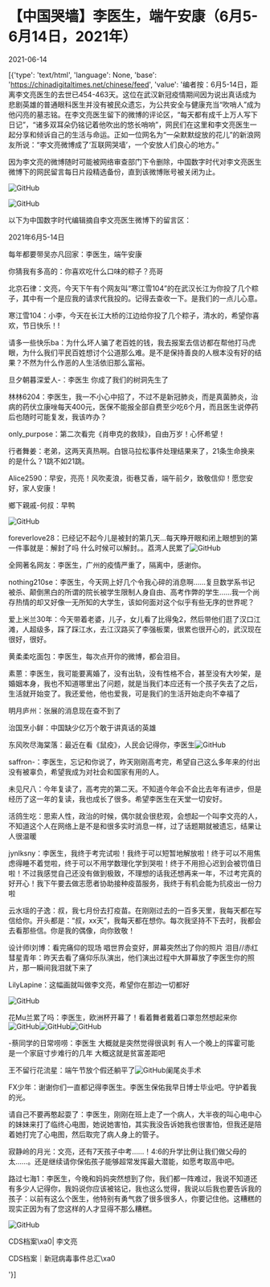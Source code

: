 # 【中国哭墙】李医生，端午安康（6月5-6月14日，2021年）

2021-06-14

[{'type': 'text/html', 'language': None, 'base': 'https://chinadigitaltimes.net/chinese/feed', 'value': '编者按：6月5-14日，距离李文亮医生的去世已454-463天。这位在武汉新冠疫情期间因为说出真话成为悲剧英雄的普通眼科医生并没有被民众遗忘，为公共安全与健康充当“吹哨人”成为他闪亮的墓志铭。在李文亮医生留下的微博的评论区，“每天都有成千上万人写下日记”，“诸多双耳朵仍铭记着他吹出的悠长哨响”，网民们在这里和李文亮医生一起分享和倾诉自己的生活与命运。正如一位网名为“一朵默默绽放的花儿”的新浪网友所说：“李文亮微博成了‘互联网哭墙’，一个安放人们良心的地方。”

因为李文亮的微博随时可能被网络审查部门下令删除，中国数字时代对李文亮医生微博下的网民留言每日片段精选备份，直到该微博账号被关闭为止。

![GitHub](https://chinadigitaltimes.net/chinese/files/2020/03/Screenshot-2020-03-13-10.48.21.png)

![GitHub](https://chinadigitaltimes.net/chinese/files/2020/03/Screenshot-2020-03-15-11.01.33.png)

以下为中国数字时代编辑摘自李文亮医生微博下的留言区：

2021年6月5-14日

每年都要带吴亦凡回家：李医生，端午安康

你猜我有多高的：你喜欢吃什么口味的粽子？亮哥

北京石律：文亮，今天下午有个网友叫“寒江雪104”的在武汉长江为你投了几个粽子，其中有一个是应我的请求代我投的。记得去查收一下。是我们的一点儿心意。

寒江雪104：小李，今天在长江大桥的江边给你投了几个粽子，清水的，希望你喜欢，节日快乐！!

请多一些快乐ba：为什么坏人骗了老百姓的钱，我去报案去信访都在帮他打马虎眼，为什么我们平民百姓想讨个公道那么难。是不是保持善良的人根本没有好的结果？不然为什么作恶的人生活依旧那么富裕。

旦夕朝暮深爱人-：李医生 你成了我们的树洞先生了

林林6204：李医生，我一不小心中招了，不过不是新冠肺炎，而是真菌肺炎，治病的药伏立康唑每天400元，医保不能报全部自费至少吃6个月，而且医生说停药后也随时可能复发，我该咋办？

only_purpose：第二次看完《肖申克的救赎》，自由万岁！心怀希望！

行者舞姜：老弟，这两天真热啊。白银马拉松事件处理结果来了，21条生命换来的是什么？1跳不如21跳。

Alice2590：早安，亮亮！风吹麦浪，街巷艾香，端午前夕，致敬信仰！愿您安好，家人安康！

鄉下親戚-何叔：早鸭 

![GitHub](https://chinadigitaltimes.net/chinese/files/2021/06/image-1623567901368.png)

foreverlove28：已经记不起今儿是被封的第几天…每天睁开眼和闭上眼想到的第一件事就是：解封了吗 什么时候可以解封。。荔湾人民累了![GitHub](https://s.w.org/images/core/emoji/13.0.1/72x72/1f62d.png)

全网著名网友：李医生，广州的疫情严重了，隔离中，感谢你。

nothing210se：李医生，今天网上好几个令我心碎的消息啊……复旦数学系书记被杀、颠倒黑白的所谓的院长被学生限制人身自由、高考作弊的学生&#8230;&#8230;我一个尚存热情的却又好像一无所知的大学生，该如何面对这个似乎有些无序的世界呢？

爱上米兰30年：今天带着老婆，儿子，女儿看了比得兔2，然后带他们逛了汉口江滩，人超级多，踩了踩江水，去江汉路买了李强板栗，很累也很开心的，武汉现在很好，很好。

黄柔柔吃面包：李医生，每次点开你的微博，都会泪目。

素蒽：李医生，我可能要离婚了，没有出轨，没有性格不合，甚至没有大吵架，是婚姻本身，我也不知道哪里出了问题，就是当我们本应还有一个孩子失去了之后，生活就开始变了。我还爱他，他也爱我，可是我们的生活开始走向不幸福了

明月庐州：张展的消息现在查不到了

治国烹小鲜：中国缺少亿万个敢于讲真话的英雄

东风吹尽海棠落：最近在看《鼠疫》，人民会记得你，李医生![GitHub](https://img.t.sinajs.cn/t4/appstyle/expression/ext/normal/16/2018new_lazhu_org.png)

saffron-：李医生，忘记和你说了，昨天刚刚高考完，希望自己这么多年来的付出没有被辜负，希望我成为对社会和国家有用的人。

未见尺八：今年复读了，高考完的第二天。不知道今年会不会比去年有进步，但是经历了这一年的复读，我也成长了很多。希望李医生在天堂一切安好。

活鸽生吃：思索人性，政治的时候，偶尔就会很悲观，会想起一个叫李文亮的人，不知道这个人在网络上是不是和很多实时消息一样，过了话题期就被遗忘，结果让人很温暖

jynlksny：李医生，我终于考完试啦！我终于可以短暂地解放啦！终于可以不用焦虑得睡不着觉啦，终于可以不用学数理化学到哭啦！终于不用担心迟到会被罚值日啦！不过我感觉自己还没有做到极致，不理想的话我还想再来一年，不过考完真的好开心！我下午要去做志愿者协助接种疫苗服务，我终于有机会能为抗疫出一份力啦

云水瑶的子逸：叔，我七月份去打疫苗。在刚刚过去的一百多天里，我每天都在写信给你。开头都是：“叔，xx天”，我每天都在想你。每次我坚持不下去时，我都会去看那些信。你是我的偶像，向你致敬！

设计师l刘博：看完痛仰的现场 唱世界会变好，屏幕突然出了你的照片 泪目//赤红彗星青年：昨天去看了痛仰乐队演出，他们演出过程中大屏幕放了李医生你的照片，那一瞬间我泪就下来了

LilyLapine：这幅画就叫做李文亮，希望你在那边一切都好 

![GitHub](https://chinadigitaltimes.net/chinese/files/2021/06/image-1623571179144.png)

花Mu兰累了吗：李医生，欧洲杯开幕了！看着舞者戴着口罩忽然想起来你![GitHub](https://img.t.sinajs.cn/t4/appstyle/expression/ext/normal/d4/2018new_xianhua_org.png)![GitHub](https://img.t.sinajs.cn/t4/appstyle/expression/ext/normal/d4/2018new_xianhua_org.png)![GitHub](https://img.t.sinajs.cn/t4/appstyle/expression/ext/normal/d4/2018new_xianhua_org.png)

-蔡同学的日常唠唠：李医生 大概就是突然觉得很讽刺 有人一个晚上的挥霍可能是一个家庭寸步难行的几年 大概这就是贫富差距吧

王不留行花流星：端午节放个假还躺平了![GitHub](https://img.t.sinajs.cn/t4/appstyle/expression/ext/normal/4a/2018new_xiaoku_thumb.png)阑尾炎手术

FX少年：谢谢你们一直都记得李医生。李医生保佑我早日博士毕业吧。守护着我的光。

请自己不要再憨起耍了：李医生，刚刚在班上走了一个病人，大半夜的叫心电中心的妹妹来打了临终心电图，她说她害怕，其实我没告诉她我也很害怕，但我还是陪着她打完了心电图，然后取完了病人身上的管子。

寂静岭的月光：文亮，还有7天孩子中考……！4:6的升学比例让我们做父母的太……。还是继续请你保佑孩子能够超常发挥最大潜能，如愿考取高中吧。

路过七海1：李医生，今晚和妈妈突然想到了你，我们都一阵难过，我说不知道还有多少人记得你，我妈说你应该被铭记，我也这么觉得，我说以后我也要告诉我的孩子：以前有这么个医生，他特别有勇气救了很多很多人，你要记住他。这糟糕的现实正因为有了您这样的人才显得不那么糟糕。



![GitHub](https://chinadigitaltimes.net/chinese/files/2020/03/37-150x150.jpg)

CDS档案\xa0| 李文亮

CDS档案｜新冠病毒事件总汇\xa0

'}]